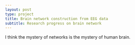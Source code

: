 ```yaml
---
layout: post
type: project
title: Brain network construction from EEG data
subtitle: Research progress on brain network 
---
```


I think the mystery of networks is the mystery of human brain.
